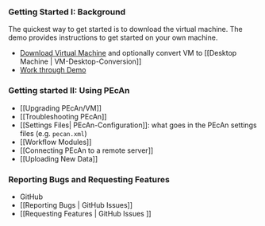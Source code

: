 ### Getting Started I: Background

The quickest way to get started is to download the virtual machine. The demo provides instructions to get started on your own machine. 
 * [Download Virtual Machine](http://isda.ncsa.illinois.edu/download/minimal.php?project=PEcAn&category=vm) and optionally convert VM to [[Desktop Machine | VM-Desktop-Conversion]]
 * [Work through Demo](http://pecanproject.github.io/tutorials.html)


### Getting started II: Using PEcAn

* [[Upgrading PEcAn/VM]]
* [[Troubleshooting PEcAn]]
* [[Settings Files| PEcAn-Configuration]]: what goes in the PEcAn settings files (e.g. `pecan.xml`)
* [[Workflow Modules]]
* [[Connecting PEcAn to a remote server]]
* [[Uploading New Data]]

### Reporting Bugs and Requesting Features

* GitHub
 * [[Reporting Bugs | GitHub Issues]]
 * [[Requesting Features | GitHub Issues ]]